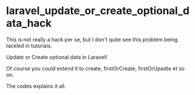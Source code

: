 # laravel_update_or_create_optional_data_hack

This is not really a hack per se, but I don't quite see this problem being tackled in tutorials.

Update or Create optional data in Laravel!

Of course you could extend it to create, firstOrCreate, firstOrUpadte et so on.

The codes explains it all.
